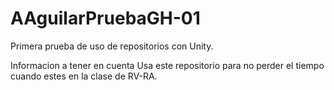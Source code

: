 # AAguilarPruebaGH-01
Primera prueba de uso de repositorios con Unity.

Informacion a tener en cuenta
Usa este repositorio para no perder el tiempo cuando estes en la clase de RV-RA.
